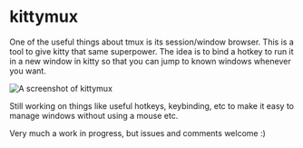 # kittymux

One of the useful things about tmux is its session/window browser. This is a tool to give 
kitty that same superpower. The idea is to bind a hotkey to run it in a new window in kitty 
so that you can jump to known windows whenever you want. 

![A screenshot of kittymux](/docs/kittymux.png)

Still working on things like useful hotkeys, keybinding, etc to make it easy to manage windows without using a mouse etc.

Very much a work in progress, but issues and comments welcome :)


